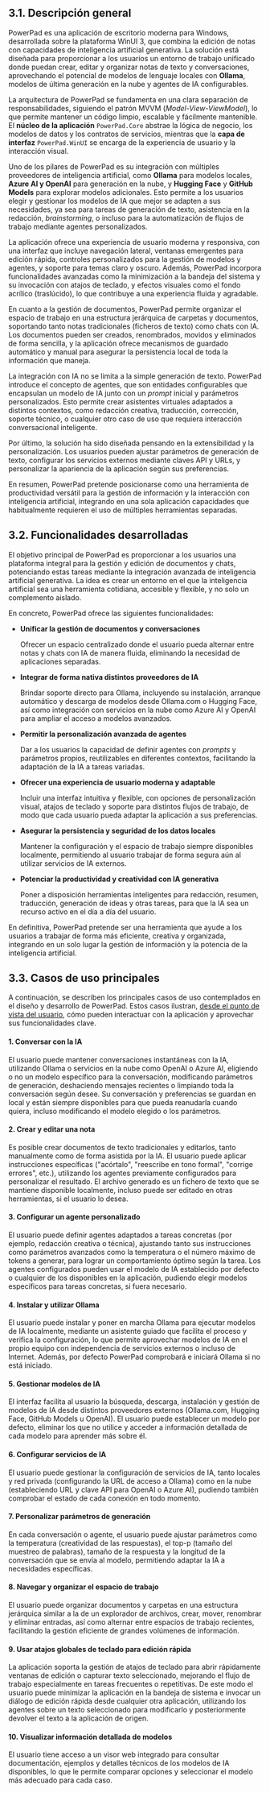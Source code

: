 ## 3.1. Descripción general

PowerPad es una aplicación de escritorio moderna para Windows, desarrollada sobre la plataforma WinUI 3, que combina la edición de notas con capacidades de inteligencia artificial generativa. La solución está diseñada para proporcionar a los usuarios un entorno de trabajo unificado donde puedan crear, editar y organizar notas de texto y conversaciones, aprovechando el potencial de modelos de lenguaje locales con **Ollama**, modelos de última generación en la nube y agentes de IA configurables.

La arquitectura de PowerPad se fundamenta en una clara separación de responsabilidades, siguiendo el patrón MVVM (*Model-View-ViewModel*), lo que permite mantener un código limpio, escalable y fácilmente mantenible. El **núcleo de la aplicación** `PowerPad.Core` abstrae la lógica de negocio, los modelos de datos y los contratos de servicios, mientras que la **capa de interfaz** `PowerPad.WinUI` se encarga de la experiencia de usuario y la interacción visual.

Uno de los pilares de PowerPad es su integración con múltiples proveedores de inteligencia artificial, como **Ollama** para modelos locales, **Azure AI y OpenAI** para generación en la nube, y **Hugging Face** y **GitHub Models** para explorar modelos adicionales. Esto permite a los usuarios elegir y gestionar los modelos de IA que mejor se adapten a sus necesidades, ya sea para tareas de generación de texto, asistencia en la redacción, *brainstorming*, o incluso para la automatización de flujos de trabajo mediante agentes personalizados.

La aplicación ofrece una experiencia de usuario moderna y responsiva, con una interfaz que incluye navegación lateral, ventanas emergentes para edición rápida, controles personalizados para la gestión de modelos y agentes, y soporte para temas claro y oscuro. Además, PowerPad incorpora funcionalidades avanzadas como la minimización a la bandeja del sistema y su invocación con atajos de teclado, y efectos visuales como el fondo acrílico (traslúcido), lo que contribuye a una experiencia fluida y agradable.

En cuanto a la gestión de documentos, PowerPad permite organizar el espacio de trabajo en una estructura jerárquica de carpetas y documentos, soportando tanto notas tradicionales (ficheros de texto) como chats con IA. Los documentos pueden ser creados, renombrados, movidos y eliminados de forma sencilla, y la aplicación ofrece mecanismos de guardado automático y manual para asegurar la persistencia local de toda la información que maneja.

La integración con IA no se limita a la simple generación de texto. PowerPad introduce el concepto de agentes, que son entidades configurables que encapsulan un modelo de IA junto con un _prompt_ inicial y parámetros personalizados. Esto permite crear asistentes virtuales adaptados a distintos contextos, como redacción creativa, traducción, corrección, soporte técnico, o cualquier otro caso de uso que requiera interacción conversacional inteligente.

Por último, la solución ha sido diseñada pensando en la extensibilidad y la personalización. Los usuarios pueden ajustar parámetros de generación de texto, configurar los servicios externos mediante claves API y URLs, y personalizar la apariencia de la aplicación según sus preferencias.

En resumen, PowerPad pretende posicionarse como una herramienta de productividad versátil para la gestión de información y la interacción con inteligencia artificial, integrando en una sola aplicación capacidades que habitualmente requieren el uso de múltiples herramientas separadas.

## 3.2. Funcionalidades desarrolladas

El objetivo principal de PowerPad es proporcionar a los usuarios una plataforma integral para la gestión y edición de documentos y chats, potenciando estas tareas mediante la integración avanzada de inteligencia artificial generativa. La idea es crear un entorno en el que la inteligencia artificial sea una herramienta cotidiana, accesible y flexible, y no solo un complemento aislado.

En concreto, PowerPad ofrece las siguientes funcionalidades:

-   **Unificar la gestión de documentos y conversaciones**

    Ofrecer un espacio centralizado donde el usuario pueda alternar entre notas y chats con IA de manera fluida, eliminando la necesidad de aplicaciones separadas.

-   **Integrar de forma nativa distintos proveedores de IA**

    Brindar soporte directo para Ollama, incluyendo su instalación, arranque automático y descarga de modelos desde Ollama.com o Hugging Face, así como integración con servicios en la nube como Azure AI y OpenAI para ampliar el acceso a modelos avanzados.
-   **Permitir la personalización avanzada de agentes**

    Dar a los usuarios la capacidad de definir agentes con *prompts* y parámetros propios, reutilizables en diferentes contextos, facilitando la adaptación de la IA a tareas variadas.

-   **Ofrecer una experiencia de usuario moderna y adaptable**

    Incluir una interfaz intuitiva y flexible, con opciones de personalización visual, atajos de teclado y soporte para distintos flujos de trabajo, de modo que cada usuario pueda adaptar la aplicación a sus preferencias.

-   **Asegurar la persistencia y seguridad de los datos locales**

    Mantener la configuración y el espacio de trabajo siempre disponibles localmente, permitiendo al usuario trabajar de forma segura aún al utilizar servicios de IA externos.

-   **Potenciar la productividad y creatividad con IA generativa**

    Poner a disposición herramientas inteligentes para redacción, resumen, traducción, generación de ideas y otras tareas, para que la IA sea un recurso activo en el día a día del usuario.

En definitiva, PowerPad pretende ser una herramienta que ayude a los usuarios a trabajar de forma más eficiente, creativa y organizada, integrando en un solo lugar la gestión de información y la potencia de la inteligencia artificial.

## 3.3. Casos de uso principales

A continuación, se describen los principales casos de uso contemplados en el diseño y desarrollo de PowerPad. Estos casos ilustran, <u>desde el punto de vista del usuario</u>, cómo pueden interactuar con la aplicación y aprovechar sus funcionalidades clave.

#### 1\. Conversar con la IA

El usuario puede mantener conversaciones instantáneas con la IA, utilizando Ollama o servicios en la nube como OpenAI o Azure AI, eligiendo o no un modelo específico para la conversación, modificando parámetros de generación, deshaciendo mensajes recientes o limpiando toda la conversación según desee. Su conversación y preferencias se guardan en local y están siempre disponibles para que pueda reanudarla cuando quiera, incluso modificando el modelo elegido o los parámetros.

#### 2\. Crear y editar una nota

Es posible crear documentos de texto tradicionales y editarlos, tanto manualmente como de forma asistida por la IA. El usuario puede aplicar instrucciones específicas ("acórtalo", "reescribe en tono formal", "corrige errores", etc.), utilizando los agentes previamente configurados para personalizar el resultado. El archivo generado es un fichero de texto que se mantiene disponible localmente, incluso puede ser editado en otras herramientas, si el usuario lo desea.

#### 3\. Configurar un agente personalizado

El usuario puede definir agentes adaptados a tareas concretas (por ejemplo, redacción creativa o técnica), ajustando tanto sus instrucciones como parámetros avanzados como la temperatura o el número máximo de tokens a generar, para lograr un comportamiento óptimo según la tarea. Los agentes configurados pueden usar el modelo de IA establecido por defecto o cualquier de los disponibles en la aplicación, pudiendo elegir modelos específicos para tareas concretas, si fuera necesario.

#### 4\. Instalar y utilizar Ollama

El usuario puede instalar y poner en marcha Ollama para ejecutar modelos de IA localmente, mediante un asistente guiado que facilita el proceso y verifica la configuración, lo que permite aprovechar modelos de IA en el propio equipo con independencia de servicios externos o incluso de Internet. Además, por defecto PowerPad comprobará e iniciará Ollama si no está iniciado.

#### 5\. Gestionar modelos de IA

El interfaz facilita al usuario la búsqueda, descarga, instalación y gestión de modelos de IA desde distintos proveedores externos (Ollama.com, Hugging Face, GitHub Models u OpenAI). El usuario puede establecer un modelo por defecto, eliminar los que no utilice y acceder a información detallada de cada modelo para aprender más sobre él.

#### 6\. Configurar servicios de IA

El usuario puede gestionar la configuración de servicios de IA, tanto locales y red privada (configurando la URL de acceso a Ollama) como en la nube (estableciendo URL y clave API para OpenAI o Azure AI), pudiendo también comprobar el estado de cada conexión en todo momento.

#### 7\. Personalizar parámetros de generación

En cada conversación o agente, el usuario puede ajustar parámetros como la temperatura (creatividad de las respuestas), el top-p (tamaño del muestreo de palabras), tamaño de la respuesta y la longitud de la conversación que se envía al modelo, permitiendo adaptar la IA a necesidades específicas.

#### 8\. Navegar y organizar el espacio de trabajo

El usuario puede organizar documentos y carpetas en una estructura jerárquica similar a la de un explorador de archivos, crear, mover, renombrar y eliminar entradas, así como alternar entre espacios de trabajo recientes, facilitando la gestión eficiente de grandes volúmenes de información.

#### 9\. Usar atajos globales de teclado para edición rápida

La aplicación soporta la gestión de atajos de teclado para abrir rápidamente ventanas de edición o capturar texto seleccionado, mejorando el flujo de trabajo especialmente en tareas frecuentes o repetitivas. De este modo el usuario puede minimizar la aplicación en la bandeja de sistema e invocar un diálogo de edición rápida desde cualquier otra aplicación, utilizando los agentes sobre un texto seleccionado para modificarlo y posteriormente devolver el texto a la aplicación de origen.

#### 10\. Visualizar información detallada de modelos

El usuario tiene acceso a un visor web integrado para consultar documentación, ejemplos y detalles técnicos de los modelos de IA disponibles, lo que le permite comparar opciones y seleccionar el modelo más adecuado para cada caso.